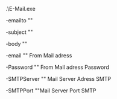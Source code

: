 .\E-Mail.exe 

-emailto "" 

-subject "" 

-body "" 

-email "" From Mail adress

-Password "" From Mail adress Password

-SMTPServer "" Mail Server Adress SMTP

-SMTPPort ""Mail Server Port SMTP

